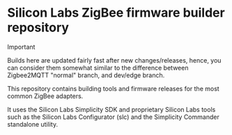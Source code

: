# Silicon Labs ZigBee firmware builder repository

> [!IMPORTANT]
> Builds here are updated fairly fast after new changes/releases, hence, you can consider them somewhat similar to the difference between Zigbee2MQTT "normal" branch, and dev/edge branch.

This repository contains building tools and firmware releases for the most common ZigBee adapters.

It uses the Silicon Labs Simplicity SDK and proprietary Silicon Labs tools such as the Silicon Labs Configurator (slc) and the Simplicity Commander standalone utility.
